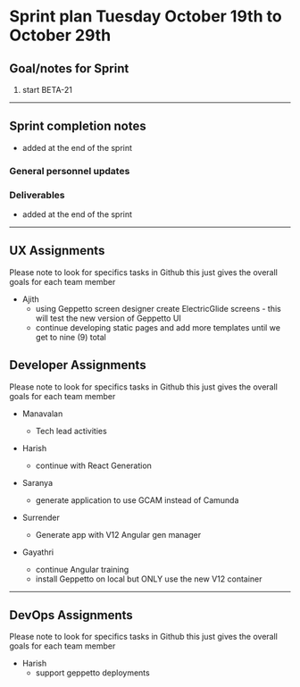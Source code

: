 # Sprint plan Tuesday October 19th to October 29th

## Goal/notes for Sprint

1. start BETA-21

---

## Sprint completion notes

- added at the end of the sprint

### General personnel updates

### Deliverables

- added at the end of the sprint

---

## UX Assignments

Please note to look for specifics tasks in Github this just gives the overall goals for each team member

- Ajith
  - using Geppetto screen designer create ElectricGlide screens - this will test the new version of Geppetto UI
  - continue developing static pages and add more templates until we get to nine (9) total

## Developer Assignments

Please note to look for specifics tasks in Github this just gives the overall goals for each team member

- Manavalan
  - Tech lead activities

- Harish
  - continue with React Generation

- Saranya
  - generate application to use GCAM instead of Camunda

- Surrender
  - Generate app with V12 Angular gen manager
  
- Gayathri
  - continue Angular training
  - install Geppetto on local but ONLY use the new V12 container

---

## DevOps Assignments

Please note to look for specifics tasks in Github this just gives the overall goals for each team member

- Harish
  - support geppetto deployments
